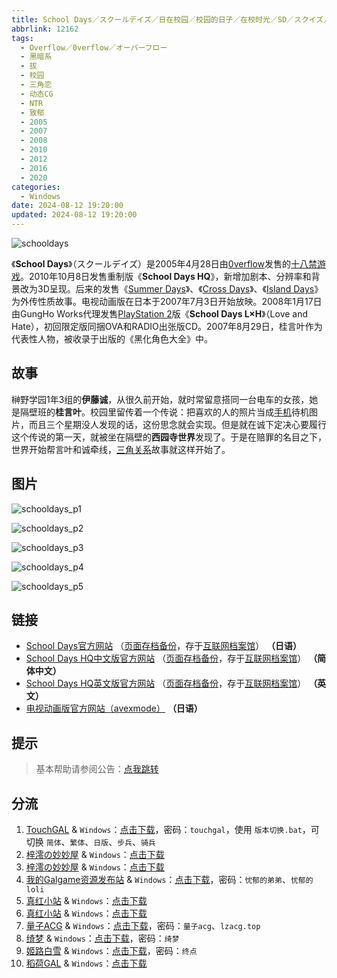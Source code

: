 ```yaml
---
title: School Days／スクールデイズ／日在校园／校园的日子／在校时光／SD／スクイズ／HQ
abbrlink: 12162
tags:
  - Overflow／0verflow／オーバーフロー
  - 黑暗系
  - 拔
  - 校园
  - 三角恋
  - 动态CG
  - NTR
  - 致郁
  - 2005
  - 2007
  - 2008
  - 2010
  - 2012
  - 2016
  - 2020
categories:
  - Windows
date: 2024-08-12 19:20:00
updated: 2024-08-12 19:20:00
---
```


![schooldays](https://static.30hb.cn/vndb/img/schooldays.webp)

《**School Days**》（スクールデイズ）是2005年4月28日由[0verflow](https://zh.wikipedia.org/wiki/0verflow)发售的[十八禁游戏](https://zh.wikipedia.org/wiki/十八禁遊戲)。2010年10月8日发售重制版《**School Days HQ**》，新增加剧本、分辨率和背景改为3D呈现。后来的发售《[Summer Days](https://zh.wikipedia.org/wiki/Summer_Days)》、《[Cross Days](https://zh.wikipedia.org/wiki/Cross_Days)》、《[Island Days](https://zh.wikipedia.org/wiki/Island_Days)》为外传性质故事。电视动画版在日本于2007年7月3日开始放映。2008年1月17日由GungHo Works代理发售[PlayStation 2](https://zh.wikipedia.org/wiki/PlayStation_2)版《**School Days L×H**》（Love and Hate），初回限定版同捆OVA和RADIO出张版CD。2007年8月29日，桂言叶作为代表性人物，被收录于出版的《黑化角色大全》中。

<!-- more -->

## 故事

榊野学园1年3组的**伊藤诚**，从很久前开始，就时常留意搭同一台电车的女孩，她是隔壁班的**桂言叶**。校园里留传着一个传说：把喜欢的人的照片当成[手机](https://zh.wikipedia.org/wiki/手機)待机图片，而且三个星期没人发现的话，这份思念就会实现。但是就在诚下定决心要履行这个传说的第一天，就被坐在隔壁的**西园寺世界**发现了。于是在赔罪的名目之下，世界开始帮言叶和诚牵线，[三角关系](https://zh.wikipedia.org/wiki/三角關係)故事就这样开始了。

## 图片

![schooldays_p1](https://static.30hb.cn/vndb/img/schooldays_p1.webp)

![schooldays_p2](https://static.30hb.cn/vndb/img/schooldays_p2.webp)

![schooldays_p3](https://static.30hb.cn/vndb/img/schooldays_p3.webp)

![schooldays_p4](https://static.30hb.cn/vndb/img/schooldays_p4.webp)

![schooldays_p5](https://static.30hb.cn/vndb/img/schooldays_p5.webp)

## 链接

- [School Days官方网站](http://schooldays.0verflow.com/index.html) （[页面存档备份](https://web.archive.org/web/20051212064910/http://schooldays.0verflow.com/index.html)，存于[互联网档案馆](https://zh.wikipedia.org/wiki/互联网档案馆)） **（日语）**
- [School Days HQ中文版官方网站](https://0verflow.com/ch/products/sdhq/) （[页面存档备份](https://web.archive.org/web/20200607052702/https://0verflow.com/ch/products/sdhq/)，存于[互联网档案馆](https://zh.wikipedia.org/wiki/互联网档案馆)） **（简体中文）**
- [School Days HQ英文版官方网站](http://schooldays.us/) （[页面存档备份](https://web.archive.org/web/20120124232034/http://schooldays.us/)，存于[互联网档案馆](https://zh.wikipedia.org/wiki/互联网档案馆)） **（英文）**
- [电视动画版官方网站（avexmode）](https://web.archive.org/web/20080104235943/http://www.avexmovie.jp/lineup/schooldays/) **（日语）**

## 提示

> 基本帮助请参阅公告：[点我跳转](/p/announcement/)

## 分流

1. [TouchGAL](https://www.touchgal.us/) & `Windows`：[点击下载](https://pan.touchgal.net/s/5XbuE)，密码：`touchgal`，使用 `版本切换.bat`，可切换 `简体`、`繁体`、`日版`、`步兵`、`骑兵`
2. [梓澪の妙妙屋](https://zi0.cc/) & `Windows`：[点击下载](https://zi0.cc/d/%60%E3%80%90%E5%90%88%E9%9B%86%E7%B3%BB%E5%88%97%E3%80%91/%E6%B1%89%E5%8C%96galgame%E4%BC%9A%E7%A4%BE%E5%90%88%E9%9B%86/%E6%B1%89%E5%8C%96%E4%BC%9A%E7%A4%BE%E5%90%88%E9%9B%86%E9%83%A8%E5%88%86%20part17/Overflow/%5B101008%5D%5B%E3%82%AA%E3%83%BC%E3%83%90%E3%83%BC%E3%83%95%E3%83%AD%E3%83%BC%5D%20SCHOOL%20DAYS%20HQ.rar?sign=0cyrzhrzf3QS_Jzj-oblGJQ1EAvo_o5E5O3WF3wdgWE=:0)
3. [梓澪の妙妙屋](https://zi0.cc/) & `Windows`：[点击下载](https://zi0.cc/d/%60%E3%80%90%E5%90%88%E9%9B%86%E7%B3%BB%E5%88%97%E3%80%91/day%E7%B3%BB%E5%88%97%20(%E6%97%A5%E5%9C%A8%E6%A0%A1%E5%9B%AD%E7%B3%BB%E5%88%97)%E6%B8%B8%E6%88%8F%E5%90%88%E9%9B%86/School%20days%20HQ.zip?sign=sda0jr4zpRU2MR0hK47B9OH7C826LVhKfdmpHAvd9FU=:0)
4. [我的Galgame资源发布站](https://www.ttloli.com/) & `Windows`：[点击下载](https://www.ttloli.com/school-days-hq.html)，密码：`忧郁的弟弟`、`忧郁的loli`
5. [真红小站](https://www.shinnku.com/) & `Windows`：[点击下载](https://www.shinnku.com/api/download/zd/0501-1000/[101008][%E3%82%AA%E3%83%BC%E3%83%90%E3%83%BC%E3%83%95%E3%83%AD%E3%83%BC]%20SCHOOL%20DAYS%20HQ.rar)
6. [真红小站](https://www.shinnku.com/) & `Windows`：[点击下载](https://www.shinnku.com/api/download/0/win/%E6%97%A5%E5%9C%A8%E6%A0%A1%E5%9B%AD%20HQ.7z)
7. [量子ACG](https://lzacg.org/) & `Windows`：[点击下载](https://lzacg.org/6775)，密码：`量子acg`、`lzacg.top`
8. [绮梦](https://acgs.one/) & `Windows`：[点击下载](https://game.acgs.one/game/258.html)，密码：`绮梦`
9. [姬路白雪](https://pan.jlbx.xyz/) & `Windows`：[点击下载](https://pan.jlbx.xyz/?s=school)，密码：`终点`
10. [稻荷GAL](https://inarigal.com/) & `Windows`：[点击下载](https://inarigal.com/detail/1698)
